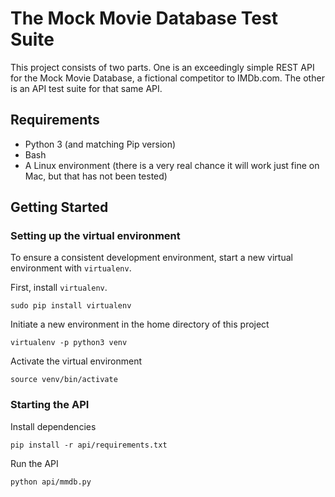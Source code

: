 # The Mock Movie Database Test Suite
This project consists of two parts. One is an exceedingly simple REST API for the Mock Movie Database, a fictional competitor to IMDb.com. The other is an API test suite for that same API. 

## Requirements
- Python 3 (and matching Pip version)
- Bash
- A Linux environment (there is a very real chance it will work just fine on Mac, but that has not been tested)

## Getting Started
### Setting up the virtual environment
To ensure a consistent development environment, start a new virtual environment with `virtualenv`.

First, install `virtualenv`.
```
sudo pip install virtualenv
```
Initiate a new environment in the home directory of this project
```
virtualenv -p python3 venv
```
Activate the virtual environment
```
source venv/bin/activate
```

### Starting the API
Install dependencies
```
pip install -r api/requirements.txt
```
Run the API
```
python api/mmdb.py
```

